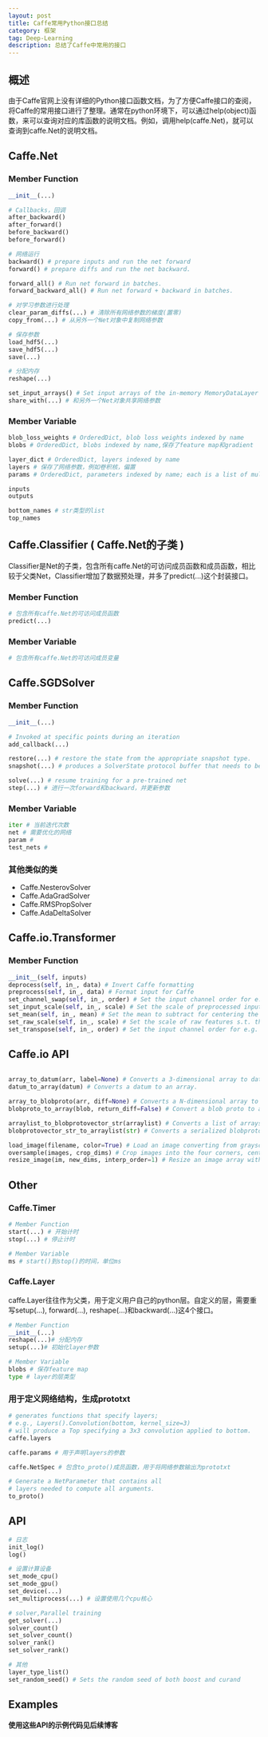 ```yaml
---
layout: post
title: Caffe常用Python接口总结
category: 框架
tag: Deep-Learning
description: 总结了Caffe中常用的接口
---
```


## 概述

由于Caffe官网上没有详细的Python接口函数文档，为了方便Caffe接口的查阅，将Caffe的常用接口进行了整理。通常在python环境下，可以通过help(object)函数，来可以查询对应的库函数的说明文档。例如，调用help(caffe.Net)，就可以查询到caffe.Net的说明文档。



## Caffe.Net

### Member Function

```python
__init__(...)

# Callbacks，回调
after_backward()
after_forward()
before_backward()
before_forward()

# 网络运行
backward() # prepare inputs and run the net forward
forward() # prepare diffs and run the net backward.

forward_all() # Run net forward in batches.
forward_backward_all() # Run net forward + backward in batches.

# 对学习参数进行处理
clear_param_diffs(...) # 清除所有网络参数的梯度(置零)
copy_from(...) # 从另外一个Net对象中复制网络参数

# 保存参数
load_hdf5(...)
save_hdf5(...)
save(...)

# 分配内存
reshape(...)

set_input_arrays() # Set input arrays of the in-memory MemoryDataLayer
share_with(...) # 和另外一个Net对象共享网络参数
```



### Member Variable

```python
blob_loss_weights # OrderedDict, blob loss weights indexed by name
blobs # OrderedDict, blobs indexed by name,保存了feature map和gradient

layer_dict # OrderedDict, layers indexed by name
layers # 保存了网络参数，例如卷积核，偏置
params # OrderedDict, parameters indexed by name; each is a list of multiple blobs (e.g.,weights and biases)，保存了网络参数，例如卷积核，偏置

inputs
outputs

bottom_names # str类型的list
top_names
```



## Caffe.Classifier ( Caffe.Net的子类 )

Classifier是Net的子类，包含所有caffe.Net的可访问成员函数和成员函数，相比较于父类Net，Classifier增加了数据预处理，并多了predict(...)这个封装接口。

### Member Function

```python
# 包含所有caffe.Net的可访问成员函数
predict(...) 
```

### Member Variable

```python
# 包含所有caffe.Net的可访问成员变量
```



## Caffe.SGDSolver

### Member Function

```python
__init__(...)

# Invoked at specific points during an iteration
add_callback(...)

restore(...) # restore the state from the appropriate snapshot type.
snapshot(...) # produces a SolverState protocol buffer that needs to be written to disk together with the learned net.

solve(...) # resume training for a pre-trained net
step(...) # 进行一次forward和backward，并更新参数
```



### Member Variable

```python
iter # 当前迭代次数
net # 需要优化的网络
param #
test_nets #
```



### 其他类似的类

- Caffe.NesterovSolver
- Caffe.AdaGradSolver
- Caffe.RMSPropSolver
- Caffe.AdaDeltaSolver




## Caffe.io.Transformer

### Member Function

```python
__init__(self, inputs)
deprocess(self, in_, data) # Invert Caffe formatting
preprocess(self, in_, data) # Format input for Caffe
set_channel_swap(self, in_, order) # Set the input channel order for e.g. RGB to BGR conversion
set_input_scale(self, in_, scale) # Set the scale of preprocessed inputs s.t. the blob = blob * scale.
set_mean(self, in_, mean) # Set the mean to subtract for centering the data.
set_raw_scale(self, in_, scale) # Set the scale of raw features s.t. the input blob = input * scale.
set_transpose(self, in_, order) # Set the input channel order for e.g. RGB to BGR conversion
```



## Caffe.io API

```python

array_to_datum(arr, label=None) # Converts a 3-dimensional array to datum.
datum_to_array(datum) # Converts a datum to an array.

array_to_blobproto(arr, diff=None) # Converts a N-dimensional array to blob proto.
blobproto_to_array(blob, return_diff=False) # Convert a blob proto to an array.

arraylist_to_blobprotovector_str(arraylist) # Converts a list of arrays to a serialized blobprotovec, which could be then passed to a network for processing.
blobprotovector_str_to_arraylist(str) # Converts a serialized blobprotovec to a list of arrays.

load_image(filename, color=True) # Load an image converting from grayscale or alpha as needed.
oversample(images, crop_dims) # Crop images into the four corners, center, and their mirrored versions.
resize_image(im, new_dims, interp_order=1) # Resize an image array with interpolation.
```



## Other

### Caffe.Timer

```python
# Member Function
start(...) # 开始计时
stop(...) # 停止计时

# Member Variable
ms # start()到stop()的时间，单位ms
```

### Caffe.Layer

caffe.Layer往往作为父类，用于定义用户自己的python层。自定义的层，需要重写setup(...), forward(...), reshape(...)和backward(...)这4个接口。

```python
# Member Function
__init__(...)
reshape(...)# 分配内存
setup(...)# 初始化layer参数

# Member Variable
blobs # 保存feature map
type # layer的层类型
```

### 用于定义网络结构，生成prototxt

```python
# generates functions that specify layers; 
# e.g., Layers().Convolution(bottom, kernel_size=3) 
# will produce a Top specifying a 3x3 convolution applied to bottom.
caffe.layers

caffe.params # 用于声明layers的参数

caffe.NetSpec # 包含to_proto()成员函数，用于将网络参数输出为prototxt

# Generate a NetParameter that contains all 
# layers needed to compute all arguments.
to_proto()
```



## API

```python
# 日志
init_log()
log()

# 设置计算设备
set_mode_cpu()
set_mode_gpu()
set_device(...)
set_multiprocess(...) # 设置使用几个cpu核心

# solver,Parallel training
get_solver(...)
solver_count()
set_solver_count()
solver_rank()
set_solver_rank()

# 其他
layer_type_list()
set_random_seed() # Sets the random seed of both boost and curand
```



## Examples

**使用这些API的示例代码见后续博客**

